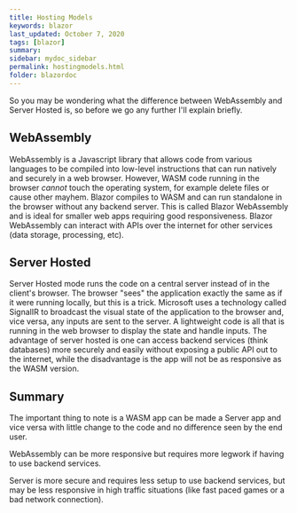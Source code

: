 ```yaml
---
title: Hosting Models
keywords: blazor
last_updated: October 7, 2020
tags: [blazor]
summary: 
sidebar: mydoc_sidebar
permalink: hostingmodels.html
folder: blazordoc
---
```


So you may be wondering what the difference between WebAssembly and Server Hosted is, so before we go any further I'll explain briefly.

## WebAssembly

WebAssembly is a Javascript library that allows code from various languages to be compiled into low-level instructions that can run natively and securely in a web browser. However, WASM code running in the browser *cannot* touch the operating system, for example delete files or cause other mayhem. Blazor compiles to WASM and can run standalone in the browser without any backend server. This is called Blazor WebAssembly and is ideal for smaller web apps requiring good responsiveness. Blazor WebAssembly can interact with APIs over the internet for other services (data storage, processing, etc).

## Server Hosted

Server Hosted mode runs the code on a central server instead of in the client's browser. The browser "sees" the application exactly the same as if it were running locally, but this is a trick. Microsoft uses a technology called SignalIR to broadcast the visual state of the application to the browser and, vice versa, any inputs are sent to the server. A lightweight code is all that is running in the web browser to display the state and handle inputs. The advantage of server hosted is one can access backend services (think databases) more securely and easily without exposing a public API out to the internet, while the disadvantage is the app will not be as responsive as the WASM version. 

## Summary

The important thing to note is a WASM app can be made a Server app and vice versa with little change to the code and no difference seen by the end user.

WebAssembly can be more responsive but requires more legwork if having to use backend services.

Server is more secure and requires less setup to use backend services, but may be less responsive in high traffic situations (like fast paced games or a bad network connection).

